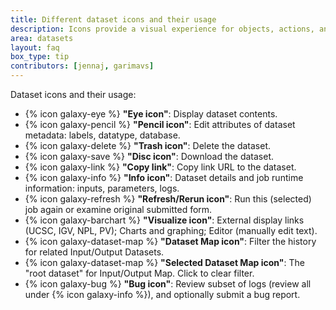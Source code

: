 ```yaml
---
title: Different dataset icons and their usage
description: Icons provide a visual experience for objects, actions, and ideas
area: datasets
layout: faq
box_type: tip
contributors: [jennaj, garimavs]
---
```


Dataset icons and their usage:

- {% icon galaxy-eye %} **"Eye icon"**: Display dataset contents.
- {% icon galaxy-pencil %} **"Pencil icon"**: Edit attributes of dataset metadata: labels, datatype, database.
- {% icon galaxy-delete %} **"Trash icon"**: Delete the dataset.
- {% icon galaxy-save %} **"Disc icon"**: Download the dataset.
- {% icon galaxy-link %} **"Copy link"**: Copy link URL to the dataset.
- {% icon galaxy-info %} **"Info icon"**: Dataset details and job runtime information: inputs, parameters, logs.
- {% icon galaxy-refresh %} **"Refresh/Rerun icon"**: Run this (selected) job again or examine original submitted form.
- {% icon galaxy-barchart %} **"Visualize icon"**: External display links (UCSC, IGV, NPL, PV); Charts and graphing; Editor (manually edit text).
- {% icon galaxy-dataset-map %} **"Dataset Map icon"**: Filter the history for related Input/Output Datasets.
- {% icon galaxy-dataset-map %} **"Selected Dataset Map icon"**: The "root dataset" for Input/Output Map. Click to clear filter.
- {% icon galaxy-bug %} **"Bug icon"**: Review subset of logs (review all under {% icon galaxy-info %}), and optionally submit a bug report.
